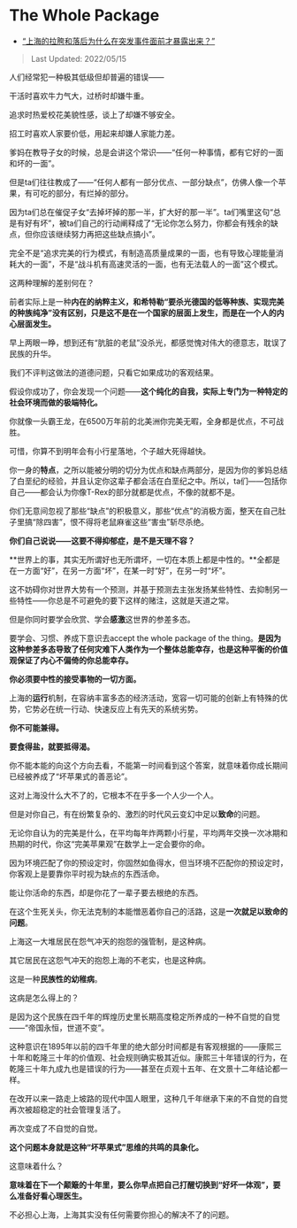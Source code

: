 # The Whole Package

- [“上海的拉胯和落后为什么在突发事件面前才暴露出来？”](https://weibo.com/ttarticle/p/show?id=2309404769307233222881)

>Last Updated: 2022/05/15

人们经常犯一种极其低级但却普遍的错误——

干活时喜欢牛力气大，过桥时却嫌牛重。

追求时热爱校花美貌性感，谈上了却嫌不够安全。

招工时喜欢人家要价低，用起来却嫌人家能力差。

爹妈在教导子女的时候，总是会讲这个常识——“任何一种事情，都有它好的一面和坏的一面”。

但是ta们往往教成了——“任何人都有一部分优点、一部分缺点”，仿佛人像一个苹果，有可吃的部分，有烂掉的部分。

因为ta们总在催促子女“去掉坏掉的那一半，扩大好的那一半”。ta们嘴里这句“总是有好有坏”，被ta们自己的行动阐释成了“无论你怎么努力，你都会有残余的缺点，但你应该继续努力再把这些缺点搞小”。

完全不是“追求完美的行为模式，有制造高质量成果的一面，也有导致心理能量消耗大的一面”，不是“战斗机有高速灵活的一面，也有无法载人的一面”这个模式。

这两种理解的差别何在？

前者实际上是一种**内在的纳粹主义，和希特勒“要杀光德国的低等种族、实现完美的种族纯净”没有区别，只是这不是在一个国家的层面上发生，而是在一个人的内心层面发生。**

早上两眼一睁，想到还有“肮脏的老鼠”没杀光，都感觉愧对伟大的德意志，耽误了民族的升华。

我们不评判这做法的道德问题，只看它如果成功的客观结果。

假设你成功了，你会发现一个问题——**这个纯化的自我，实际上专门为一种特定的社会环境而做的极端特化。**

你就像一头霸王龙，在6500万年前的北美洲你完美无暇，全身都是优点，不可战胜。

可惜，你算不到明年会有小行星落地，个子越大死得越快。

你一身的**特点**，之所以能被分明的切分为优点和缺点两部分，是因为你的爹妈总结了白垩纪的经验，并且认定你这辈子都会活在白垩纪之中。所以，ta们——包括你自己——都会认为你像T-Rex的部分就都是优点，不像的就都不是。

你们无意间忽视了那些“缺点”的积极意义，那些“优点”的消极方面，整天在自己肚子里搞“除四害”，恨不得将老鼠麻雀这些“害虫”斩尽杀绝。

**你们自己说说——这要不得抑郁症，是不是天理不容？**

**世界上的事，其实无所谓好也无所谓坏，一切在本质上都是中性的。**全都是在一方面“好”，在另一方面“坏”，在某一时“好”，在另一时“坏”。

这不妨碍你对世界大势有一个预测，并基于预测去主张发扬某些特性、去抑制另一些特性——你总是不可避免的要下这样的赌注，这就是天道之常。

但是你同时要学会欣赏、学会**感激**这世界的参差多态。

要学会、习惯、养成下意识去accept the whole package of the thing。**是因为这种参差多态导致了任何灾难下人类作为一个整体总能幸存，也是这种平衡的价值观保证了内心不偏倚的你总能幸存。**

**你必须要中性的接受事物的一切方面。**

上海的**运行**机制，在容纳丰富多态的经济活动，宽容一切可能的创新上有特殊的优势，它势必在统一行动、快速反应上有先天的系统劣势。

**你不可能兼得。**

**要食得盐，就要抵得渴。**

你不能本能的向这个方向去看，不能第一时间看到这个答案，就意味着你成长期间已经被养成了“坏苹果式的善恶论”。

这对上海没什么大不了的，它根本不在乎多一个人少一个人。

但是对你自己，有在纷繁复杂的、激烈的时代风云变幻中足以**致命**的问题。

无论你自认为的完美是什么，在平均每年炸两颗小行星，平均两年交换一次冰期和热期的时代，你这“完美苹果观”在数学上一定会要你的命。

因为环境匹配了你的预设定时，你固然如鱼得水，但当环境不匹配你的预设定时，你客观上是要靠你平时视为缺点的东西活命。

能让你活命的东西，却是你花了一辈子要去根绝的东西。

在这个生死关头，你无法克制的本能憎恶着你自己的活路，这是**一次就足以致命的问题**。

上海这一大堆居民在怨气冲天的抱怨的强管制，是这种病。

其它居民在这怨气冲天的抱怨上海的不老实，也是这种病。

这是一种**民族性的幼稚病**。

这病是怎么得上的？

是因为这个民族在四千年的辉煌历史里长期高度稳定所养成的一种不自觉的自觉——“帝国永恒，世道不变”。

这种意识在1895年以前的四千年里的绝大部分时间都是有客观根据的——康熙三十年和乾隆三十年的价值观、社会规则确实极其近似。康熙三十年错误的行为，在乾隆三十年九成九也是错误的行为——甚至在贞观十五年、在文景十二年结论都一样。

在改开以来一路走上坡路的现代中国人眼里，这种几千年继承下来的不自觉的自觉再次被超稳定的社会管理复活了。

再次变成了不自觉的自觉。

**这个问题本身就是这种“坏苹果式”思维的共鸣的具象化。**

这意味着什么？

**意味着在下一个颠簸的十年里，要么你早点把自己打醒切换到“好坏一体观”，要么准备好看心理医生。**

不必担心上海，上海其实没有任何需要你担心的解决不了的问题。